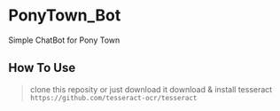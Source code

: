 # PonyTown_Bot
Simple ChatBot for Pony Town

## How To Use ##
> clone this reposity or just download it
> download & install tesseract ``` https://github.com/tesseract-ocr/tesseract ```
> 
